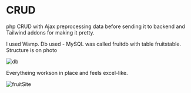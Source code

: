 # CRUD
php CRUD with Ajax preprocessing data before sending it to backend and Tailwind addons for making it pretty. 
																																																											

I used Wamp. Db used - MySQL was called fruitdb with table fruitstable. Structure is on photo
																																																											
![db](https://user-images.githubusercontent.com/28814889/147486205-503ea30d-b73f-4138-a769-58f44f61e763.jpg)
																																																											
																																																											
																																																											
Everytheing workson in place and feels excel-like.
																																																											
																																																											
																																																											
![fruitSite](https://user-images.githubusercontent.com/28814889/147486200-efba4239-b610-4114-9ec3-8e4dfe791b14.gif)


